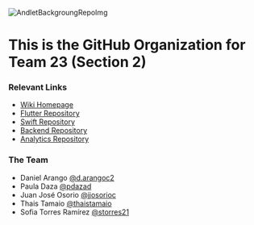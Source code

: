 
![AndletBackgroungRepoImg](https://github.com/user-attachments/assets/d628b10e-68b3-4343-8f35-c5b1141031e1)


# This is the GitHub Organization for Team 23 (Section 2)

### Relevant Links
* [Wiki Homepage](https://github.com/ISIS3510-202420-Team23/Backend/wiki)
* [Flutter Repository](https://github.com/ISIS3510-202420-Team23/FlutterApp)
* [Swift Repository](https://github.com/ISIS3510-202420-Team23/SwiftApp)
* [Backend Repository](https://github.com/ISIS3510-202420-Team23/Backend)
* [Analytics Repository](https://github.com/ISIS3510-202420-Team23/Analytics)

### The Team 
* Daniel Arango [@d.arangoc2](https://github.com/Daniel7578)
* Paula Daza [@pdazad](https://github.com/pdazad)
* Juan José Osorio [@jjosorioc](https://github.com/jjosorioc)
* Thais Tamaio [@thaistamaio](https://github.com/ThaisTamaio)
* Sofia Torres Ramírez [@storres21](https://github.com/storres21)

